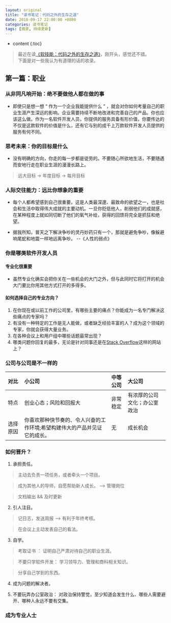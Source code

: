 ```yaml
---
layout: original
title: "读书笔记：代码之外的生存之道"
date: 2018-09-17 22:00:00 +0800 
categories: 读书笔记
tags: [摘录, 持续更新]
---
```

* content
{:toc}


> 最近在读[《软技能：代码之外的生存之道》](https://www.amazon.cn/dp/B01J9MZPPO)，刚开头，感觉还不错。
<br> 下面是对一些我认为有道理的话的收录。

<!-- more -->

## 第一篇：职业
### 从非同凡响开始：绝不要做他人都在做的事
* 即使只是想一想 “ 作为一个企业我能提供什么 ” ，就会对你如何考量自己的职业生涯产生深远的影响。企业需要持续不断地改进和完善自己的产品。你也应该这么做。作为一名软件开发人员，你提供的服务具备有形价值，你要传达的不仅是这款软件的价值是什么，还有它与别的成千上万款软件开发人员提供的服务有何不同。

### 思考未来：你的目标是什么
* 没有明确的方向，你走的每一步都是徒劳的。不要随心所欲地生活，不要随遇而安地行走在职业生涯的漫漫长路上。
> 远大目标 -> 年度目标 -> 每月目标

### 人际交往能力：远比你想象的重要
* 每个人都希望感到自己很重要。这是人类最深邃、最致命的欲望之一，也是社会和生活中取得伟大成就的主要动机。一旦你贬低他人，削弱他们的成就感，在某种程度上就如同切断了他们的氧气补给，获得的回馈将完全是抓狂和绝望。

*  据我所知，普天之下解决争吵的灵丹妙药只有一个，那就是避免争吵，像躲避响尾蛇和地震一样地远离争吵。  --《人性的弱点》


### 你是哪类软件开发人员
#### 专业化很重要
* 虽然专业化确实会把你关在一些机会的大门之外，但与此同时它将打开的机会大门要比你用其他方式打开的多得多。

#### 如何选择自己的专业方向？
1. 在你现在或以前工作的公司里，有哪些主要的痛点？你能成为一名专门解决这些痛点的专家吗？
2. 有没有一种特定的工作是无人能做，或者缺乏经验丰富的人？成为这个领域的专家，你就会获得大量业务。
3. 在各种会议上和用户组中哪些话题最常出现？
4. 哪类问题你回复的最多，无论是针对同事还是在[Stack Overflow](http://stackloverflow.com)这样的网站上？

### 公司与公司是不一样的

|对比|小公司|中等公司|大公司|
|:--|:--|:--|:--|
|特点|创业心态；风险和回报大|非常稳定|有浓厚的公司文化；办公室政治|
|选择原因|你喜欢那种快节奏的、令人兴奋的工作环境;希望构建伟大的产品并见证它的成长。|无|成长机会|


### 如何晋升？
1. 承担责任。

> 主动去负责一项任务，或者牵头一个项目。

> 成为其他人的导师，自愿帮助新人成长。  --> 管理岗位

> 文档输出 && 及时更新

2. 引人注目。

> 记日志，发送周报    --> 有利于年终考核。

> 在会议上主动发表自己的看法。

3. 自学。

> 考取证书 ： 证明自己严肃对待自己的职业生涯。

> 不要只学软件开发： 学习领导力、管理和商科相关知识。

> 分享自己学到的东西。

4. 成为问题的解决者。

5. 不要玩弄办公室政治： 对政治保持警觉，至少知道会发生什么、哪些人需要避开、哪种人永远不要有交集。

### 成为专业人士